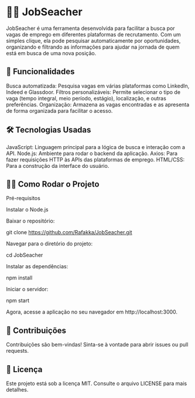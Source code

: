 # 🧑‍💻 JobSeacher

JobSeacher é uma ferramenta desenvolvida para facilitar a busca por vagas de emprego em diferentes plataformas de recrutamento. Com um simples clique, ela pode pesquisar automaticamente por oportunidades, organizando e filtrando as informações para ajudar na jornada de quem está em busca de uma nova posição.

## 🚀 Funcionalidades

  Busca automatizada: Pesquisa vagas em várias plataformas como LinkedIn, Indeed e Glassdoor.
  Filtros personalizáveis: Permite selecionar o tipo de vaga (tempo integral, meio período, estágio), localização, e outras preferências.
  Organização: Armazena as vagas encontradas e as apresenta de forma organizada para facilitar o acesso.

## 🛠️ Tecnologias Usadas

  JavaScript: Linguagem principal para a lógica de busca e interação com a API.
  Node.js: Ambiente para rodar o backend da aplicação.
  Axios: Para fazer requisições HTTP às APIs das plataformas de emprego.
  HTML/CSS: Para a construção da interface do usuário.

## 🧑‍💻 Como Rodar o Projeto
  Pré-requisitos

  Instalar o Node.js

  Baixar o repositório:

  git clone https://github.com/Rafakka/JobSeacher.git

  Navegar para o diretório do projeto:

  cd JobSeacher

  Instalar as dependências:

  npm install
    
  Iniciar o servidor:

  npm start

Agora, acesse a aplicação no seu navegador em http://localhost:3000.

## 🤝 Contribuições

Contribuições são bem-vindas! Sinta-se à vontade para abrir issues ou pull requests.

## 📄 Licença

Este projeto está sob a licença MIT. Consulte o arquivo LICENSE para mais detalhes.
